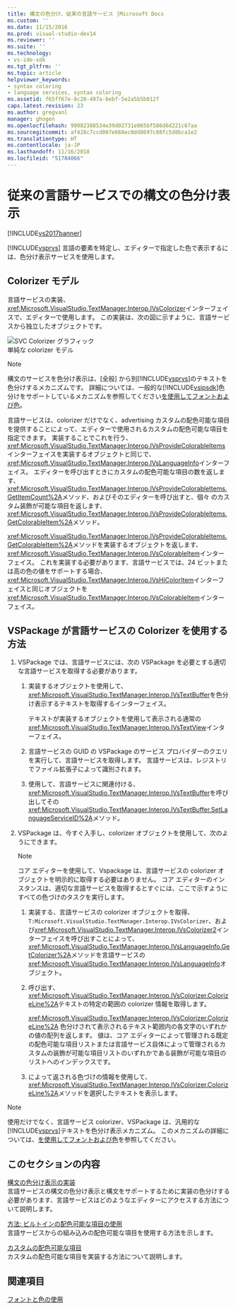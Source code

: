 ```yaml
---
title: 構文の色分け、従来の言語サービス |Microsoft Docs
ms.custom: ''
ms.date: 11/15/2016
ms.prod: visual-studio-dev14
ms.reviewer: ''
ms.suite: ''
ms.technology:
- vs-ide-sdk
ms.tgt_pltfrm: ''
ms.topic: article
helpviewer_keywords:
- syntax coloring
- language services, syntax coloring
ms.assetid: f65ff67e-8c20-497a-bebf-5e2a5b5b012f
caps.latest.revision: 23
ms.author: gregvanl
manager: ghogen
ms.openlocfilehash: 99082388534e39d02731e065bf586d6d221c67aa
ms.sourcegitcommit: af428c7ccd007e668ec0dd8697c88fc5d8bca1e2
ms.translationtype: HT
ms.contentlocale: ja-JP
ms.lasthandoff: 11/16/2018
ms.locfileid: "51784066"
---
```

# <a name="syntax-coloring-in-a-legacy-language-service"></a>従来の言語サービスでの構文の色分け表示
[!INCLUDE[vs2017banner](../../includes/vs2017banner.md)]

[!INCLUDE[vsprvs](../../includes/vsprvs-md.md)] 言語の要素を特定し、エディターで指定した色で表示するには、色分け表示サービスを使用します。  
  
## <a name="colorizer-model"></a>Colorizer モデル  
 言語サービスの実装、<xref:Microsoft.VisualStudio.TextManager.Interop.IVsColorizer>インターフェイスで、エディターで使用します。 この実装は、次の図に示すように、言語サービスから独立したオブジェクトです。  
  
 ![SVC Colorizer グラフィック](../../extensibility/internals/media/figlgsvccolorizer.gif "FigLgSvcColorizer")  
単純な colorizer モデル  
  
> [!NOTE]
>  構文のサービスを色分け表示は、[全般] から別[!INCLUDE[vsprvs](../../includes/vsprvs-md.md)]のテキストを色分けするメカニズムです。 詳細については、一般的な[!INCLUDE[vsipsdk](../../includes/vsipsdk-md.md)]色分けをサポートしているメカニズムを参照してください[を使用してフォントおよび色](../../extensibility/using-fonts-and-colors.md)。  
  
 言語サービスは、colorizer だけでなく、advertising カスタムの配色可能な項目を提供することによって、エディターで使用されるカスタムの配色可能な項目を指定できます。 実装することでこれを行う、<xref:Microsoft.VisualStudio.TextManager.Interop.IVsProvideColorableItems>インターフェイスを実装するオブジェクトと同じで、<xref:Microsoft.VisualStudio.TextManager.Interop.IVsLanguageInfo>インターフェイス。 エディターを呼び出すときにカスタムの配色可能な項目の数を返します、<xref:Microsoft.VisualStudio.TextManager.Interop.IVsProvideColorableItems.GetItemCount%2A>メソッド、およびそのエディターを呼び出すと、個々 のカスタム装飾が可能な項目を返します、<xref:Microsoft.VisualStudio.TextManager.Interop.IVsProvideColorableItems.GetColorableItem%2A>メソッド。  
  
 <xref:Microsoft.VisualStudio.TextManager.Interop.IVsProvideColorableItems.GetColorableItem%2A>メソッドを実装するオブジェクトを返します、<xref:Microsoft.VisualStudio.TextManager.Interop.IVsColorableItem>インターフェイス。 これを実装する必要があります、言語サービスでは、24 ビットまたは高の色の値をサポートする場合、<xref:Microsoft.VisualStudio.TextManager.Interop.IVsHiColorItem>インターフェイスと同じオブジェクトを<xref:Microsoft.VisualStudio.TextManager.Interop.IVsColorableItem>インターフェイス。  
  
## <a name="how-a-vspackage-uses-a-language-service-colorizer"></a>VSPackage が言語サービスの Colorizer を使用する方法  
  
1.  VSPackage では、言語サービスには、次の VSPackage を必要とする適切な言語サービスを取得する必要があります。  
  
    1.  実装するオブジェクトを使用して、<xref:Microsoft.VisualStudio.TextManager.Interop.IVsTextBuffer>を色分け表示するテキストを取得するインターフェイス。  
  
         テキストが実装するオブジェクトを使用して表示される通常の<xref:Microsoft.VisualStudio.TextManager.Interop.IVsTextView>インターフェイス。  
  
    2.  言語サービスの GUID の VSPackage のサービス プロバイダーのクエリを実行して、言語サービスを取得します。 言語サービスは、レジストリでファイル拡張子によって識別されます。  
  
    3.  使用して、言語サービスに関連付ける、<xref:Microsoft.VisualStudio.TextManager.Interop.IVsTextBuffer>を呼び出してその<xref:Microsoft.VisualStudio.TextManager.Interop.IVsTextBuffer.SetLanguageServiceID%2A>メソッド。  
  
2.  VSPackage は、今すぐ入手し、colorizer オブジェクトを使用して、次のようにできます。  
  
    > [!NOTE]
    >  コア エディターを使用して、Vspackage は、言語サービスの colorizer オブジェクトを明示的に取得する必要はありません。 コア エディターのインスタンスは、適切な言語サービスを取得するとすぐには、ここで示すようにすべての色づけのタスクを実行します。  
  
    1.  実装する、言語サービスの colorizer オブジェクトを取得、 `T:Microsoft.VisualStudio.TextManager.Interop.IVsColorizer`、および<xref:Microsoft.VisualStudio.TextManager.Interop.IVsColorizer2>インターフェイスを呼び出すことによって、<xref:Microsoft.VisualStudio.TextManager.Interop.IVsLanguageInfo.GetColorizer%2A>メソッドを言語サービスの<xref:Microsoft.VisualStudio.TextManager.Interop.IVsLanguageInfo>オブジェクト。  
  
    2.  呼び出す、<xref:Microsoft.VisualStudio.TextManager.Interop.IVsColorizer.ColorizeLine%2A>テキストの特定の範囲の colorizer 情報を取得します。  
  
         <xref:Microsoft.VisualStudio.TextManager.Interop.IVsColorizer.ColorizeLine%2A> 色分けされて表示されるテキスト範囲内の各文字のいずれかの値の配列を返します。 値は、コア エディターによって管理される既定の配色可能な項目リストまたは言語サービス自体によって管理されるカスタムの装飾が可能な項目リストのいずれかである装飾が可能な項目のリストへのインデックスです。  
  
    3.  によって返される色づけの情報を使用して、<xref:Microsoft.VisualStudio.TextManager.Interop.IVsColorizer.ColorizeLine%2A>メソッドを選択したテキストを表示します。  
  
> [!NOTE]
>  使用だけでなく、言語サービス colorizer、VSPackage は、汎用的な[!INCLUDE[vsprvs](../../includes/vsprvs-md.md)]テキストを色分け表示メカニズム。 このメカニズムの詳細については、[を使用してフォントおよび色](../../extensibility/using-fonts-and-colors.md)を参照してください。  
  
## <a name="in-this-section"></a>このセクションの内容  
 [構文の色分け表示の実装](../../extensibility/internals/implementing-syntax-coloring.md)  
 言語サービスの構文の色分け表示と構文をサポートするために実装の色分けする必要があります、言語サービスはどのようなエディターにアクセスする方法について説明します。  
  
 [方法: ビルトインの配色可能な項目の使用](../../extensibility/internals/how-to-use-built-in-colorable-items.md)  
 言語サービスからの組み込みの配色可能な項目を使用する方法を示します。  
  
 [カスタムの配色可能な項目](../../extensibility/internals/custom-colorable-items.md)  
 カスタムの配色可能な項目を実装する方法について説明します。  
  
## <a name="see-also"></a>関連項目  
 [フォントと色の使用](../../extensibility/using-fonts-and-colors.md)

